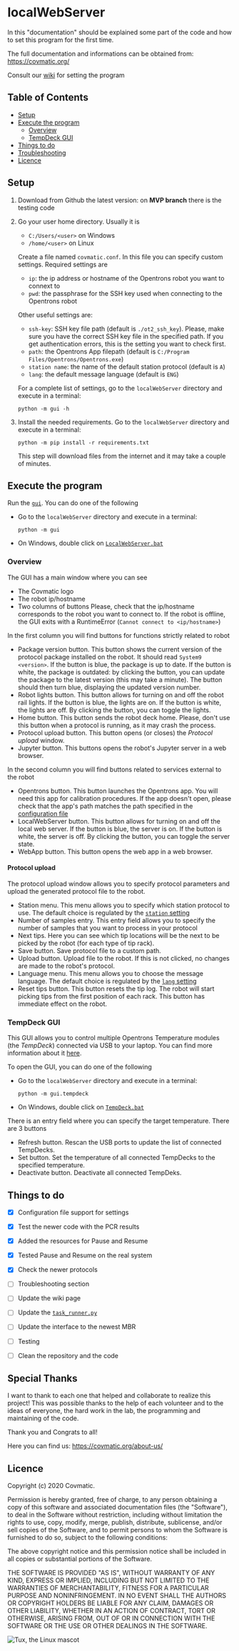 # localWebServer

In this "documentation" should be explained some part of the code and how to set
this program for the first time.

The full documentation and informations can be obtained from: https://covmatic.org/

Consult our [wiki](https://github.com/OpenSourceCovidTesting/localWebServer/wiki) for setting the program

## Table of Contents

* [Setup](#setup)
* [Execute the program](#execute-the-program)
  * [Overview](#overview)
  * [TempDeck GUI](#tempdeck-gui)
* [Things to do](#things-to-do)
* [Troubleshooting](#troubleshooting)
* [Licence](#licence)

## Setup

1. Download from Github the latest version: on **MVP branch** there
is the testing code

2. Go your user home directory. Usually it is
   - `C:/Users/<user>` on Windows
   - `/home/<user>` on Linux

   Create a file named `covmatic.conf`. In this file you can specify custom settings. Required settings are
   - `ip`: the ip address or hostname of the Opentrons robot you want to connext to
   - `pwd`: the passphrase for the SSH key used when connecting to the Opentrons robot
   
   Other useful settings are:
   - `ssh-key`: SSH key file path (default is `./ot2_ssh_key`). Please, make sure you have the correct SSH key file in the specified path. If you get authentication errors, this is the setting you want to check first.
   - `path`: the Opentrons App filepath (default is `C:/Program Files/Opentrons/Opentrons.exe`)
   - `station name`: the name of the default station protocol (default is `A`)
   - `lang`: the default message language (default is `ENG`)
   
   For a complete list of settings, go to the `localWebServer` directory and execute in a terminal:
   ```
   python -m gui -h
   ```

3. Install the needed requirements. Go to the `localWebServer` directory and execute in a terminal:
   ```
   python -m pip install -r requirements.txt
   ```
   This step will download files from the internet and it may take a couple of minutes.
 
## Execute the program
Run the [`gui`](gui). You can do one of the following
  - Go to the `localWebServer` directory and execute in a terminal:
  
    ```
    python -m gui
    ```
  - On Windows, double click on [`LocalWebServer.bat`](LocalWebServer.bat)

### Overview
The GUI has a main window where you can see
 - The Covmatic logo
 - The robot ip/hostname
 - Two columns of buttons
Please, check that the ip/hostname corresponds to the robot you want to connect to.
If the robot is offline, the GUI exits with a RuntimeError (`Cannot connect to <ip/hostname>`)

In the first column you will find buttons for functions strictly related to robot
 - Package version button.
 This button shows the current version of the protocol package installed on the robot.
 It should read `System9 <version>`.
If the button is blue, the package is up to date.
If the button is white, the package is outdated: by clicking the button, you can update the package to the latest version (this may take a minute).
The button should then turn blue, displaying the updated version number.
- Robot lights button. This button allows for turning on and off the robot rail lights.
If the button is blue, the lights are on. 
If the button is white, the lights are off.
By clicking the button, you can toggle the lights.
- Home button. This button sends the robot deck home. Please, don't use this button when a protocol is running, as it may crash the process.
- Protocol upload button. This button opens (or closes) the *Protocol upload* window.
- Jupyter button. This buttons opens the robot's Jupyter server in a web browser.

In the second column you will find buttons related to services external to the robot
- Opentrons button. This button launches the Opentrons app.
  You will need this app for calibration procedures.
  If the app doesn't open, please check that the app's path matches the path specified in the [configuration file](#setup)
- LocalWebServer button. This button allows for turning on and off the local web server.
  If the button is blue, the server is on. 
  If the button is white, the server is off.
  By clicking the button, you can toggle the server state.
- WebApp button. This button opens the web app in a web browser.

#### Protocol upload
The protocol upload window allows you to specify protocol parameters and upload the generated protocol file to the robot.
 - Station menu. This menu allows you to specify which station protocol to use. The default choice is regulated by the [`station` setting](#setup)
 - Number of samples entry. This entry field allows you to specify the number of samples that you want to process in your protocol
 - Next tips. Here you can see which tip locations will be the next to be picked by the robot (for each type of tip rack).
 - Save button. Save protocol file to a custom path.
 - Upload button. Upload file to the robot. If this is not clicked, no changes are made to the robot's protocol.
 - Language menu. This menu allows you to choose the message language. The default choice is regulated by the [`lang` setting](#setup)
 - Reset tips button. This button resets the tip log. The robot will start picking tips from the first position of each rack.
   This button has immediate effect on the robot.

### TempDeck GUI
This GUI allows you to control multiple Opentrons Temperature modules (the *TempDeck*) connected via USB to your laptop.
You can find more information about it [here](https://support.opentrons.com/en/articles/1820119-temperature-module).

To open the GUI, you can do one of the following
  - Go to the `localWebServer` directory and execute in a terminal:
  
    ```
    python -m gui.tempdeck
    ```
  - On Windows, double click on [`TempDeck.bat`](TempDeck.bat)

There is an entry field where you can specify the target temperature.
There are 3 buttons
- Refresh button. Rescan the USB ports to update the list of connected TempDecks.
- Set button. Set the temperature of all connected TempDecks to the specified temperature.
- Deactivate button. Deactivate all connected TempDeks.

## Things to do

- [x] Configuration file support for settings
- [x] Test the newer code with the PCR results
- [x] Added the resources for Pause and Resume
- [x] Tested Pause and Resume on the real system
- [x] Check the newer protocols
- [ ] Troubleshooting section
- [ ] Update the wiki page
- [ ] Update the [`task_runner.py`](/services/task_runner.py)
- [ ] Update the interface to the newest MBR
- [ ] Testing
- [ ] Clean the repository and the code


## Special Thanks

I want to thank to each one that helped and collaborate to realize this project!
This was possible thanks to the help of each volunteer and to the ideas of everyone,
the hard work in the lab, the programming and maintaining of the code.

Thank you and Congrats to all!

Here you can find us: https://covmatic.org/about-us/

## Licence
Copyright (c) 2020 Covmatic.

Permission is hereby granted, free of charge, to any person obtaining a copy of this software and associated documentation files (the "Software"), to deal in the Software without restriction, including without limitation the rights to use, copy, modify, merge, publish, distribute, sublicense, and/or sell copies of the Software, and to permit persons to whom the Software is furnished to do so, subject to the following conditions:

The above copyright notice and this permission notice shall be included in all copies or substantial portions of the Software.

THE SOFTWARE IS PROVIDED "AS IS", WITHOUT WARRANTY OF ANY KIND, EXPRESS OR IMPLIED, INCLUDING BUT NOT LIMITED TO THE WARRANTIES OF MERCHANTABILITY, FITNESS FOR A PARTICULAR PURPOSE AND NONINFRINGEMENT. IN NO EVENT SHALL THE AUTHORS OR COPYRIGHT HOLDERS BE LIABLE FOR ANY CLAIM, DAMAGES OR OTHER LIABILITY, WHETHER IN AN ACTION OF CONTRACT, TORT OR OTHERWISE, ARISING FROM, OUT OF OR IN CONNECTION WITH THE SOFTWARE OR THE USE OR OTHER DEALINGS IN THE SOFTWARE. 


![Tux, the Linux mascot](https://upload.wikimedia.org/wikipedia/commons/thumb/0/09/Classic_flat_look_3D.svg/155px-Classic_flat_look_3D.svg.png)
